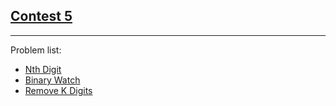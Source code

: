 <h2><a href="https://leetcode.com/contest/leetcode-weekly-contest-5/">Contest 5</a></h2>
<hr>
<p>
Problem list:
<ul>
<li><a href="./nth_digit.md">Nth Digit</a></li>
<li><a href="./binary_watch.md">Binary Watch</a></li>
<li><a href="./remove_k_digits.md">Remove K Digits</a></li>
</ul>
</p>
